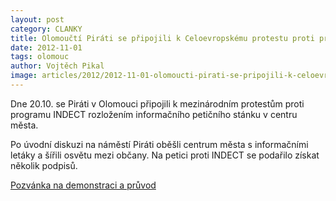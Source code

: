 ```yaml
---
layout: post
category: CLANKY
title: Olomoučtí Piráti se připojili k Celoevropskému protestu proti projektu INDECT
date: 2012-11-01
tags: olomouc
author: Vojtěch Pikal
image: articles/2012/2012-11-01-olomoucti-pirati-se-pripojili-k-celoevropskemu-protestu-proti-projektu-indect.jpg   #751x422 pixelu
---
```

Dne 20.10. se Piráti v Olomouci připojili k mezinárodním protestům proti programu INDECT rozložením informačního petičního stánku v centru města.

Po úvodní diskuzi na náměstí Piráti oběšli centrum města s informačními letáky a šířili osvětu mezi občany. Na petici proti INDECT se podařilo získat několik podpisů.

[Pozvánka na demonstraci a průvod](https://olomoucky.pirati.cz/tiskove-zpravy/pozvanka-na-demonstraci-proti-indect.html)